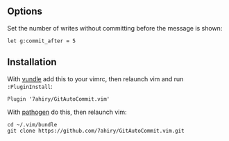 ## Options

Set the number of writes without committing before the message is shown:

```vim
let g:commit_after = 5
```

## Installation

With [vundle](https://github.com/gmarik/vundle) add this to your vimrc, then
relaunch vim and run `:PluginInstall`:

```
Plugin '7ahiry/GitAutoCommit.vim'
```

With [pathogen](https://github.com/tpope/vim-pathogen) do this, then relaunch
vim:

```
cd ~/.vim/bundle
git clone https://github.com/7ahiry/GitAutoCommit.vim.git
```

